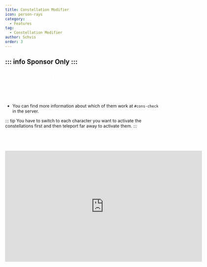```yaml
---
title: Constellation Modifier
icon: person-rays
category:
  - Features
tag:
  - Constellation Modifier
author: Schvis
order: 3
---
```

::: info Sponsor Only
:::
---
## <span style='color:white;'>Constellation Modifier, will change your active character constellations if selected, visually and some of them will actually work.</span>
- You can find more information about which of them work at `#⁠cons-check` in the server. 

::: tip You have to switch to each character you want to activate the constellations first and then teleport far away to activate them.
:::

## <span style='color:white;'>Example Video:</span>

<iframe width="640" height="360" src="https://www.youtube.com/embed/S9-g5weE9l8?list=PL5eI1Tb64p56g27qfYk7VuFTz4FK6YrKa" title="Korepi - Constellation Modifier (Sponsor)" frameborder="0" allow="accelerometer; autoplay; clipboard-write; encrypted-media; gyroscope; picture-in-picture; web-share" allowfullscreen></iframe>

